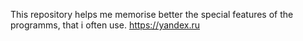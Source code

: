 This repository helps me memorise better the special features of the programms, that i often use.
<https://yandex.ru>
